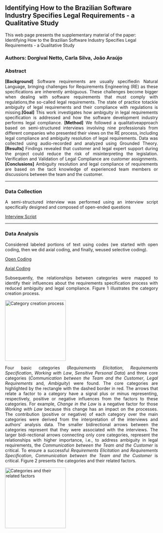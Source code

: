 <html>
  
  <h2> Identifying How to the Brazilian Software Industry Specifies Legal Requirements - a Qualitative Study</h2>

This web page presents the supplementary material of the paper: Identifying How to the Brazilian Software Industry Specifies Legal Requirements - a Qualitative Study

<h3>Authors: Dorgival Netto, Carla Silva, João Araújo</h4>

<h3><b>Abstract</b></h3>
<p align="justify">
<b>[Background]</b> Software requirements are usually specifiedin Natural Language, bringing challenges for Requirements Engineering (RE) as these specifications are inherently ambiguous. These challenges become bigger when dealing with software requirements that must comply with regulations,the so-called legal requirements. The state of practice totackle ambiguity of legal requirements and their compliance with regulations is missing.<b>[Goal]</b> This work investigates how ambiguity in legal requirements specification is addressed and how the software development industry performs legal compliance. <b>[Method]</b> We followed a qualitativeapproach based on semi-structured interviews involving nine professionals from different companies who presented their views on the RE process, including legal compliance and ambiguity resolution of legal requirements. Data was collected using audio-recorded and analyzed using Grounded Theory.<b>[Results]</b> Findings revealed that customer and legal expert support during the project could reduce the risk of misinterpreting the legislation. Verification and Validation of Legal Compliance are customer assignments.<b>[Conclusions]</b> Ambiguity resolution and legal compliance of requirements are based on the tacit knowledge of experienced team members or discussions between the team and the customer.</p>
  
<hr size="7">
  
  <h3>Data Collection</h3>
  
  <p align="justify"> A semi-structured interview was performed using an interview script specifically designed and composed of open-ended questions</p>

<a href="https://github.com/dorgivalnetto/sbes19/blob/gh-pages/SupplementaryMaterial-SBES_2019.pdf">Interview Script </a>

<hr size="7">
  
  <h3>Data Analysis</h3>
  
  <p align="justify"> Considered labeled portions of text using codes (we started with open coding, then we did axial coding, and finally, weused selective coding). </p>

<a href="https://github.com/dorgivalnetto/sbes19/blob/gh-pages/open%20coding.xls"> Open Coding </a>

<a href="https://github.com/dorgivalnetto/sbes19/blob/gh-pages/axial%20coding.xls"> Axial Coding </a>

<p align="justify"> Subsequently, the relationships between categories were mapped to identify their influences about the requirements specification process with reduced ambiguity and legal compliance. Figure 1 illustrates the category creation process.</p>

<img src="/SBES2019/blob/gh-pages/artigo_SBES.png" height="200px" width="200px" alt="Category creation process"/>

<p align="justify"> Four basic categories (<i>Requirements Elicitation</i>, <i>Requirements Specification</i>, <i>Working with Law</i>, <i>Sensitive Personal Data</i>) and three core categories (<i>Communication between the Team and the Customer</i>, <i>Legal Requirements</i> and, <i>Ambiguity</i>) were found. The core categories are highlighted by the rectangle with the dashed border in red. The arrows that relate a factor to a category have a signal plus or minus representing, respectively, positive or negative influences from the factors to these categories. For example, <i>Change in the Law</i> is a negative factor for those <i>Working with Law</i> because this change has an impact on the processes. The contribution (positive or negative) of each category over the main categories were derived from the interpretation of the interviews and authors’ analysis data. The smaller bidirectional arrows between the categories represent that they were associated with the interviews. The larger bidi-rectional arrows connecting only core categories, represent the relationships with higher importance, i.e., to address ambiguity in legal requirements, the <i>Communication between the Team and the Customer</i> is critical. To ensure a successful <i>Requirements Elicitation</i> and <i>Requirements Specification</i>, <i>Communication between the Team and the Customer</i> is critical. Figure 2 presents the categories and their related factors. </p>

<img src="/SBES2019/artigo_SBES.png" height="200px" width="200px" alt="Categories and their related factors"/>

</html>
